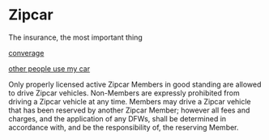 # Zipcar

The insurance, the most important thing

[converage](https://support.zipcar.com/hc/en-us/articles/220433387-Insurance-Coverage)

[other people use my car](https://www.quora.com/Can-I-let-someone-else-drive-my-Zipcar)

Only properly licensed active Zipcar Members in good standing are allowed to drive Zipcar vehicles. Non-Members are expressly prohibited from driving a Zipcar vehicle at any time. Members may drive a Zipcar vehicle that has been reserved by another Zipcar Member; however all fees and charges, and the application of any DFWs, shall be determined in accordance with, and be the responsibility of, the reserving Member.
